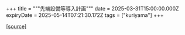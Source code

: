 +++
title = """先端設備等導入計画"""
date = 2025-03-31T15:00:00.000Z
expiryDate = 2025-05-14T07:21:30.172Z
tags = ["kuriyama"]
+++


[[source]](https://www.town.kuriyama.hokkaido.jp/soshiki/51/95.html)
